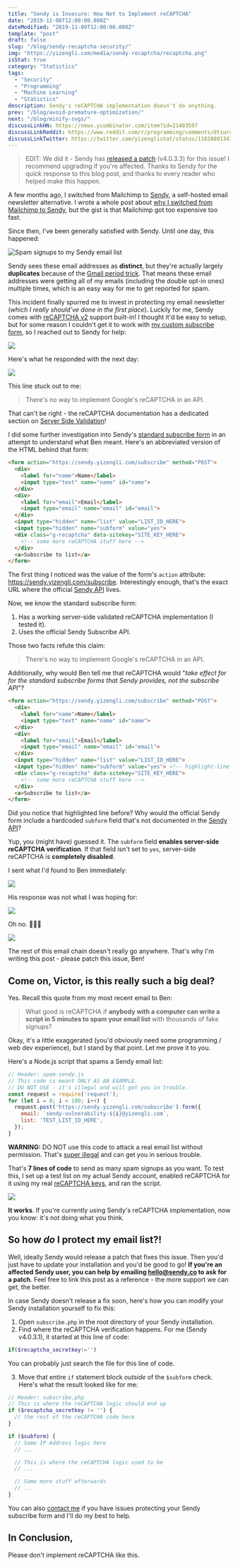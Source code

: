 ```yaml
---
title: "Sendy is Insecure: How Not to Implement reCAPTCHA"
date: "2019-11-08T12:00:00.000Z"
dateModified: "2019-11-09T12:00:00.000Z"
template: "post"
draft: false
slug: "/blog/sendy-recaptcha-security/"
img: "https://yizengli.com/media/sendy-recaptcha/recaptcha.png"
isStat: true
category: "Statistics"
tags:
  - "Security"
  - "Programming"
  - "Machine Learning"
  - "Statistics"
description: Sendy's reCAPTCHA implementation doesn't do anything.
prev: "/blog/avoid-premature-optimization/"
next: "/blog/minify-svgs/"
discussLinkHN: https://news.ycombinator.com/item?id=21483597
discussLinkReddit: https://www.reddit.com/r/programming/comments/dtiurq/sendy_is_insecure_how_not_to_implement_recaptcha/
discussLinkTwitter: https://twitter.com/yizenglistat/status/1192880134354657280
---
```


> EDIT: We did it - Sendy has [released a patch](https://sendy.co/get-updated) (v4.0.3.3) for this issue! I recommend upgrading if you're affected. Thanks to Sendy for the quick response to this blog post, and thanks to every reader who helped make this happen.

A few months ago, I switched from Mailchimp to [Sendy](https://sendy.co/?ref=Tl4Ot), a self-hosted email newsletter alternative. I wrote a whole post about [why I switched from Mailchimp to Sendy](/blog/mailchimp-to-sendy/), but the gist is that Mailchimp got too expensive too fast.

Since then, I've been generally satisfied with Sendy. Until one day, this happened:

![Spam signups to my Sendy email list](./media-link/sendy-recaptcha/spam.jpeg)

Sendy sees these email addresses as **distinct**, but they're actually largely **duplicates** because of the [Gmail period trick](https://gmail.googleblog.com/2008/03/2-hidden-ways-to-get-more-from-your.html). That means these email addresses were getting all of my emails (including the double opt-in ones) multiple times, which is an easy way for me to get reported for spam.

This incident finally spurred me to invest in protecting my email newsletter (_which I really should've done in the first place_). Luckily for me, Sendy comes with [reCAPTCHA v2](https://developers.google.com/recaptcha/docs/display) support built-in! I thought it'd be easy to setup, but for some reason I couldn't get it to work with [my custom subscribe form](/subscribe/?src=sendy-recaptcha-post), so I reached out to Sendy for help:

![](./media-link/sendy-recaptcha/email1.png)

Here's what he responded with the next day:

![](./media-link/sendy-recaptcha/email2.png)

This line stuck out to me:

> There's no way to implement Google's reCAPTCHA in an API.

That can't be right - the reCAPTCHA documentation has a dedicated section on [Server Side Validation](https://developers.google.com/recaptcha/docs/verify)!

I did some further investigation into Sendy's [standard subscribe form](https://sendy.yizengli.com/subscription?f=K892tNsoSJBXB56YBbPUmxU74VxOqJ5DMbMZ6wxMWPQ4X6amCgnApdNbY763h0onBKMcQ751ge1VN7MtbBR11Hu7zA) in an attempt to understand what Ben meant. Here's an abbreviated version of the HTML behind that form:

```html
<form action="https://sendy.yizengli.com/subscribe" method="POST">
  <div>
    <label for="name">Name</label>
    <input type="text" name="name" id="name">
  </div>
  <div>
    <label for="email">Email</label>
    <input type="email" name="email" id="email">
  </div>
  <input type="hidden" name="list" value="LIST_ID_HERE">
  <input type="hidden" name="subform" value="yes">
  <div class="g-recaptcha" data-sitekey="SITE_KEY_HERE">
    <!-- some more reCAPTCHA stuff here -->
  </div>
  <a>Subscribe to list</a>
</form>
```

The first thing I noticed was the value of the form's `action` attribute: https://sendy.yizengli.com/subscribe. Interestingly enough, that's the exact URL where the official [Sendy API](https://sendy.co/api) lives.

Now, we know the standard subscribe form:

1. Has a working server-side validated reCAPTCHA implementation (I tested it).
2. Uses the official Sendy Subscribe API.

Those two facts refute this claim:

> There's no way to implement Google's reCAPTCHA in an API.

Additionally, why would Ben tell me that reCAPTCHA would "_take effect for for the standard subscribe forms that Sendy provides, not the subscribe API_"?

```html
<form action="https://sendy.yizengli.com/subscribe" method="POST">
  <div>
    <label for="name">Name</label>
    <input type="text" name="name" id="name">
  </div>
  <div>
    <label for="email">Email</label>
    <input type="email" name="email" id="email">
  </div>
  <input type="hidden" name="list" value="LIST_ID_HERE">
  <input type="hidden" name="subform" value="yes"> <!-- highlight-line -->
  <div class="g-recaptcha" data-sitekey="SITE_KEY_HERE">
    <!-- some more reCAPTCHA stuff here -->
  </div>
  <a>Subscribe to list</a>
</form>
```

Did you notice that highlighted line before? Why would the official Sendy form include a hardcoded `subform` field that's not documented in the [Sendy API](https://sendy.co/api)?

Yup, you (might have) guessed it. The `subform` field **enables server-side reCAPTCHA verification**. If that field isn't set to `yes`, server-side reCAPTCHA is **completely disabled**.

I sent what I'd found to Ben immediately:

![](./media-link/sendy-recaptcha/email3.png)

His response was not what I was hoping for:

![](./media-link/sendy-recaptcha/email4.png)

Oh no. 🤦🏻‍♂️

![](./media-link/sendy-recaptcha/email5.png)

The rest of this email chain doesn't really go anywhere. That's why I'm writing this post - please patch this issue, Ben!

## Come on, Victor, is this really such a big deal?

Yes. Recall this quote from my most recent email to Ben:

> What good is reCAPTCHA if **anybody with a computer can write a script in 5 minutes to spam your email list** with thousands of fake signups?

Okay, it's a little exaggerated (you'd obviously need some programming / web dev experience), but I stand by that point. Let me prove it to you.

Here's a Node.js script that spams a Sendy email list:

```js
// Header: spam-sendy.js
// This code is meant ONLY AS AN EXAMPLE.
// DO NOT USE - it's illegal and will get you in trouble.
const request = require('request');
for (let i = 0; i < 100; i++) {
  request.post('https://sendy.yizengli.com/subscribe').form({
    email: `sendy-vulnerability-${i}@yizengli.com`,
    list: 'TEST_LIST_ID_HERE',
  });
}
```
<figcaption><b>WARNING:</b> DO NOT use this code to attack a real email list without permission. That's <a href="https://en.wikipedia.org/wiki/Cybercrime" target="_blank">super illegal</a> and can get you in serious trouble.</figcaption>

That's **7 lines of code** to send as many spam signups as you want. To test this, I set up a test list on my actual Sendy account, enabled reCAPTCHA for it using my real [reCAPTCHA keys](https://developers.google.com/recaptcha/docs/settings), and ran the script.

![](./media-link/sendy-recaptcha/spam-result.png)

**It works**. If you're currently using Sendy's reCAPTCHA implementation, now you know: it's not doing what you think.

## So how _do_ I protect my email list?!

Well, ideally Sendy would release a patch that fixes this issue. Then you'd just have to update your installation and you'd be good to go! **If you're an affected Sendy user, you can help by emailing [hello@sendy.co](mailto:hello@sendy.co) to ask for a patch**. Feel free to link this post as a reference - the more support we can get, the better.

In case Sendy doesn't release a fix soon, here's how you can modify your Sendy installation yourself to fix this:

1. Open `subscribe.php` in the root directory of your Sendy installation.
2. Find where the reCAPTCHA verification happens. For me (Sendy v4.0.3.1), it started at this line of code:

```php
if($recaptcha_secretkey!='')
```
<figcaption>You can probably just search the file for this line of code.</figcaption>

3. Move that entire `if` statement block _outside_ of the `$subform` check. Here's what the result looked like for me:

```php
// Header: subscribe.php
// This is where the reCAPTCHA logic should end up
if ($recaptcha_secretkey != '') {
  // the rest of the reCAPTCHA code here
}

if ($subform) {
  // Some IP Address logic here
  // ...

  // This is where the reCAPTCHA logic used to be
  // ...

  // Some more stuff afterwards
  // ...
}
```

You can also [contact me](/about/#contact-me) if you have issues protecting your Sendy subscribe form and I'll do my best to help.

## In Conclusion,

Please don't implement reCAPTCHA like this.
